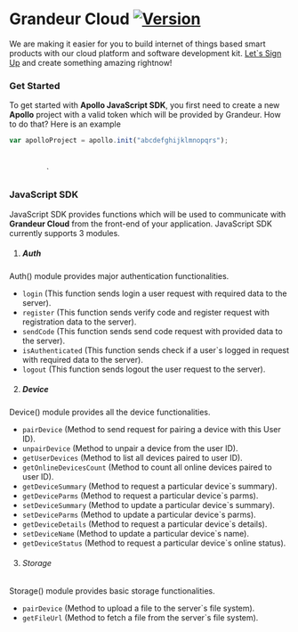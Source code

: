 
# Grandeur Cloud [![Version](https://travis-ci.org/joemccann/dillinger.svg?branch=master)](https://cloud.grandeur.tech)
We are making it easier for you to build internet of things based smart products with our cloud platform and software development kit. [Let`s Sign Up] and create something amazing rightnow!
### Get Started
To get started with **Apollo JavaScript SDK**, you first need to create a new **Apollo** project with a valid token which will be provided by Grandeur.
How to do that? Here is an example
```javascript
var apolloProject = apollo.init("abcdefghijklmnopqrs");
```
#
#
#
`
`
`
`
`
`
`
`
`
`
`
`
`

### JavaScript SDK
JavaScript SDK provides functions which will be used to communicate with **Grandeur Cloud** from the front-end of your application.
JavaScript SDK currently supports 3 modules.
1. ##### Auth
Auth() module provides major authentication functionalities.

 -  `login` (This function sends login a user request with required data to the server).
 -  `register` (This function sends verify code and register request with registration data to the server).
 -  `sendCode` (This function sends send code request with provided data to the server).
 -  `isAuthenticated` (This function sends check if a user`s logged in request with required data to the server).
 -  `logout` (This function sends logout the user request to the server).

2. ##### Device
Device() module provides all the device functionalities.

 -  `pairDevice` (Method to send request for pairing a device with this User ID).
 -  `unpairDevice` (Method to unpair a device from the user ID).
 -  `getUserDevices` (Method to list all devices paired to user ID).
 -  `getOnlineDevicesCount` (Method to count all online devices paired to user ID).
 -  `getDeviceSummary` (Method to request a particular device`s summary).
 -  `getDeviceParms` (Method to request a particular device`s parms).
 -  `setDeviceSummary` (Method to update a particular device`s summary).
 -  `setDeviceParms` (Method to update a particular device`s parms).
 -  `getDeviceDetails` (Method to request a particular device`s details).
 -  `setDeviceName` (Method to update a particular device`s name).
 -  `getDeviceStatus` (Method to request a particular device`s online status).

3. ###### Storage
Storage() module provides basic storage functionalities.

 -  `pairDevice` (Method to upload a file to the server`s file system).
 -  `getFileUrl` (Method to fetch a file from the server`s file system).



[Let`s Sign Up]: https://cloud.grandeur.tech





